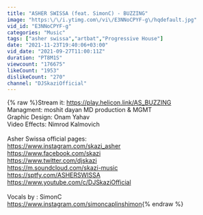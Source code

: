 ```yaml
---
title: "ASHER SWISSA (feat. SimonC) - BUZZING"
image: "https:\/\/i.ytimg.com\/vi\/E3NNoCPYF-g\/hqdefault.jpg"
vid_id: "E3NNoCPYF-g"
categories: "Music"
tags: ["asher swissa","artbat","Progressive House"]
date: "2021-11-23T19:40:06+03:00"
vid_date: "2021-09-27T11:00:11Z"
duration: "PT8M1S"
viewcount: "176675"
likeCount: "1953"
dislikeCount: "270"
channel: "DJSkaziOfficial"
---
```

{% raw %}Stream it: <a rel="nofollow" target="blank" href="https://play.helicon.link/AS_BUZZING">https://play.helicon.link/AS_BUZZING</a><br />Managment: moshit dayan MD production &amp; MGMT<br />Graphic Design: Onam Yahav<br />Video Effects: Nimrod Kalmovich<br /><br />Asher Swissa official pages:<br /><a rel="nofollow" target="blank" href="https://www.instagram.com/skazi_asher">https://www.instagram.com/skazi_asher</a><br /><a rel="nofollow" target="blank" href="https://www.facebook.com/skazi">https://www.facebook.com/skazi</a> <br /><a rel="nofollow" target="blank" href="https://www.twitter.com/djskazi">https://www.twitter.com/djskazi</a><br /><a rel="nofollow" target="blank" href="https://m.soundcloud.com/skazi-music">https://m.soundcloud.com/skazi-music</a><br /><a rel="nofollow" target="blank" href="https://sptfy.com/ASHERSWISSA">https://sptfy.com/ASHERSWISSA</a><br /><a rel="nofollow" target="blank" href="https://www.youtube.com/c/DJSkaziOfficial">https://www.youtube.com/c/DJSkaziOfficial</a><br /><br />Vocals by : SimonC <br /><a rel="nofollow" target="blank" href="https://www.instagram.com/simoncaplinshimon">https://www.instagram.com/simoncaplinshimon</a>{% endraw %}
